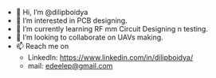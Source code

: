 - 👋 Hi, I’m @dilipboidya
- 👀 I’m interested in PCB designing.
- 🌱 I’m currently learning RF mm Circuit Designing n testing.
- 💞️ I’m looking to collaborate on UAVs making.
- 📫 Reach me on 
     - LinkedIn: https://www.linkedin.com/in/dilipboidya/
     - mail: edeelep@gmail.com
<!---
dilipboidya/dilipboidya is a ✨ special ✨ repository because its `README.md` (this file) appears on your GitHub profile.
You can click the Preview link to take a look at your changes.
--->
